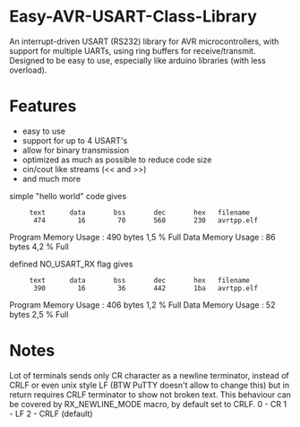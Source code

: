 # Easy-AVR-USART-Class-Library
An interrupt-driven USART (RS232) library for AVR microcontrollers, with support for multiple UARTs, using ring
buffers for receive/transmit. Designed to be easy to use, especially like arduino libraries (with less overload).

# Features
- easy to use
- support for up to 4 USART's
- allow for binary transmission
- optimized as much as possible to reduce code size
- cin/cout like streams (<< and >>)
- and much more

simple "hello world" code gives

         text      data       bss       dec       hex   filename
          474        16        70       560       230   avrtpp.elf
   
Program Memory Usage    :   490 bytes   1,5 % Full
Data Memory Usage       :   86 bytes   4,2 % Full

defined  NO_USART_RX flag gives

         text      data       bss       dec       hex   filename
          390        16        36       442       1ba   avrtpp.elf

Program Memory Usage    :   406 bytes   1,2 % Full
Data Memory Usage       :   52 bytes   2,5 % Full

# Notes
Lot of terminals sends only CR character as a newline terminator, instead of CRLF or even unix style LF
(BTW PuTTY doesn't allow to change this) but in return requires CRLF terminator to show not broken text.
This behaviour can be covered by RX_NEWLINE_MODE macro, by default set to CRLF.
0 - CR
1 - LF
2 - CRLF (default)



